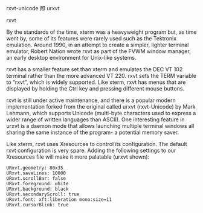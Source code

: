 
rxvt-unicode  即 urxvt

rxvt

By the standards of the time, xterm was a heavyweight program but, as time went
by, some of its features were rarely used such as the Tektronix emulation.
Around 1990, in an attempt to create a simpler, lighter terminal emulator,
Robert Nation wrote rxvt as part of the FVWM window manager, an early desktop
environment for Unix-like systems.

rxvt has a smaller feature set than xterm and emulates the DEC VT 102 terminal
rather than the more advanced VT 220. rxvt sets the TERM variable to “rxvt”,
which is widely supported. Like xterm, rxvt has menus that are displayed by
holding the Ctrl key and pressing different mouse buttons.

rxvt is still under active maintenance, and there is a popular modern
implementation forked from the original called urxvt (rxvt-Unicode) by Mark
Lehmann, which supports Unicode (multi-byte characters used to express a wider
range of written languages than ASCII). One interesting feature in urxvt is a
daemon mode that allows launching multiple terminal windows all sharing the
same instance of the program- a potential memory saver.

Like xterm, rxvt uses Xresources to control its configuration. The default rxvt
configuration is very spare. Adding the following settings to our Xresources
file will make it more palatable (urxvt shown):

    URxvt.geometry: 80x35
    URxvt.saveLines: 10000
    URxvt.scrollBar: false
    URxvt.foreground: white
    URxvt.background: black
    URxvt.secondaryScroll: true
    URxvt.font: xft:liberation mono:size=11
    URxvt.cursorBlink: true
